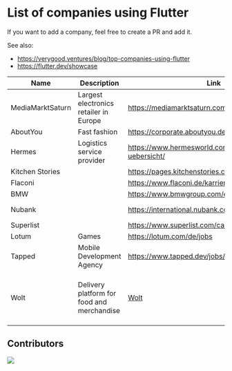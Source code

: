 # List of companies using Flutter

If you want to add a company, feel free to create a PR and add it.

See also:
- https://verygood.ventures/blog/top-companies-using-flutter
- https://flutter.dev/showcase

| Name             | Description                                | Link                                                                                | Country                                            |
|------------------|--------------------------------------------|-------------------------------------------------------------------------------------|----------------------------------------------------|
| MediaMarktSaturn | Largest electronics retailer in Europe     | https://mediamarktsaturn.com/                                                       | Germany, Spain                                     |
| AboutYou         | Fast fashion                               | https://corporate.aboutyou.de/en/career                                             | Germany                                            |
| Hermes           | Logistics service provider                 | https://www.hermesworld.com/de/karriere/karriere-uebersicht/                        | Germany                                            |
| Kitchen Stories  |                                            | https://pages.kitchenstories.com/de/career                                          | Germany                                            |
| Flaconi          |                                            | https://www.flaconi.de/karriere/                                                    | Germany                                            |
| BMW              |                                            | https://www.bmwgroup.com/en/careers.html                                            | Germany                                            |
| Nubank           |                                            | https://international.nubank.com.br/careers/                                        | Brazil, Germany                                    |
| Superlist        |                                            | https://www.superlist.com/careers                                                   | Germany                                            |
| Lotum            | Games                                      | https://lotum.com/de/jobs                                                           | Germany                                            |
| Tapped           | Mobile Development Agency                  | https://www.tapped.dev/jobs/                                                        | Germany                                            |
| Wolt             | Delivery platform for food and merchandise | [Wolt](https://careers.wolt.com/en/blog/tech/scaling-our-merchant-app-with-flutter) | Germany, Finland, Sweden, Denmark, Estonia, Israel |


## Contributors

<a href="https://github.com/ueman/companies_using_flutter/graphs/contributors">
  <img src="https://contrib.rocks/image?repo=ueman/companies_using_flutter" />
</a>
